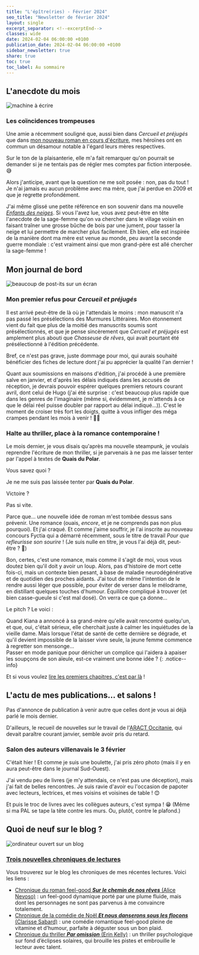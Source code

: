 ```yaml
---
title: "L'épître(ries) - Février 2024"
seo_title: "Newsletter de février 2024"
layout: single
excerpt_separator: <!--excerptEnd-->
classes: wide
date: 2024-02-04 06:00:00 +0100
publication_date: 2024-02-04 06:00:00 +0100
sidebar_newsletter: true
share: true
toc: true
toc_label: Au sommaire
---
```

<!--excerptEnd-->



## L'anecdote du mois

<img alt="machine à écrire" src="https://catherinephanvan.fr/assets/images/newsletter/anecdote.webp">

### Les coïncidences trompeuses

Une amie a récemment souligné que, aussi bien dans *Cercueil et préjugés* que dans
[mon nouveau roman en cours d'écriture](#halte-au-thriller-place-%C3%A0-la-romance-contemporaine),
mes héroïnes ont en commun un désamour notable à l'égard leurs mères respectives.

Sur le ton de la plaisanterie, elle m'a fait remarquer qu'on pourrait se demander si je ne tentais pas de régler mes comptes par fiction interposée. 😅

Alors j'anticipe, avant que la question ne me soit posée&nbsp;: non, pas du tout&nbsp;! Je n'ai jamais eu aucun problème avec ma mère, que j'ai perdue en 2009 et que je
regrette profondément.

J'ai même glissé une petite référence en son souvenir dans ma nouvelle <a href="https://catherinephanvan.fr/publications/enfants-des-neiges.html" target="blank">*Enfants des neiges*</a>. Si vous l'avez lue, vous avez peut-être en tête l'anecdote de la sage-femme qu'on va chercher dans le village voisin en faisant traîner une grosse bûche de bois par une jument, pour tasser la neige et lui permettre de marcher plus facilement. Eh bien, elle est inspirée de la manière dont ma mère est venue au monde, peu avant la seconde guerre mondiale&nbsp;: c'est vraiment ainsi que mon grand-père est allé chercher la sage-femme&nbsp;!


## Mon journal de bord

<img alt="beaucoup de post-its sur un écran" src="https://cdn.pixabay.com/photo/2018/03/17/10/49/bulletin-board-3233643_1280.jpg">

### Mon premier refus pour ***Cercueil et préjugés***

Il est arrivé peut-être de là où je l'attendais le moins&nbsp;: mon manuscrit n'a pas passé les présélections des Murmures Littéraires.
Mon étonnement vient du fait que plus de la moitié des manuscrits soumis sont présélectionnés, et que je pense sincèrement que *Cercueil et préjugés* est
amplement plus abouti que *Chasseuse de rêves*, qui avait pourtant été présélectionné à l'édition précédente.

Bref, ce n'est pas grave, juste dommage pour moi, qui aurais souhaité bénéficier des fiches de lecture dont j'ai pu apprécier la qualité l'an dernier&nbsp;!

Quant aux soumissions en maisons d'édition, j'ai procédé à une première salve en janvier, et d'après les délais indiqués dans les accusés de réception, je devrais pouvoir espérer quelques premiers retours courant avril, dont celui de Hugo (j'ai été surprise&nbsp;: c'est beaucoup plus rapide que dans les genres de l'imaginaire (même si, évidemment, je m'attends à ce que le délai réel puisse doubler par rapport au délai indiqué&hellip;)). C'est le moment de croiser très fort les doigts, quitte à vous infliger des méga crampes pendant les mois à venir&nbsp;! 🤞😆


### Halte au thriller, place à la romance contemporaine&nbsp;!

Le mois dernier, je vous disais qu'après ma nouvelle steampunk, je voulais reprendre l'écriture de mon thriller, si je parvenais à ne pas me laisser tenter par l'appel
à textes de **Quais du Polar**.

Vous savez quoi&nbsp;?

Je ne me suis pas laissée tenter par **Quais du Polar**.

Victoire&nbsp;?

Pas si vite.

Parce que&hellip; une nouvelle idée de roman m'est tombée dessus sans prévenir. Une romance (ouais, *encore*, et je ne comprends pas non plus pourquoi). Et j'ai craqué. Et comme j'aime souffrir, je l'ai inscrite au nouveau concours Fyctia qui a démarré récemment, sous le titre de travail *Pour que refleurisse son sourire*&nbsp;! (Je suis nulle en titre, je vous l'ai déjà dit, peut-être&nbsp;? 🤣)

Bon, certes, c'est une romance, mais comme il s'agit de moi, vous vous doutez bien qu'il doit y avoir un loup. Alors, pas d'histoire de mort cette fois-ci, mais un contexte bien pesant, à base de maladie neurodégénérative et de quotidien des proches aidants. J'ai tout de même l'intention de le rendre aussi léger que possible, pour éviter de verser dans le mélodrame, en distillant quelques touches d'humour. Équilibre compliqué à trouver (et bien casse-gueule si c'est mal dosé). On verra ce que ça donne&hellip;

Le pitch&nbsp;? Le voici&nbsp;:

Quand Kiana a annoncé à sa grand-mère qu'elle avait rencontré quelqu'un, et que, oui, c'était sérieux, elle cherchait juste à calmer les inquiétudes de la vieille dame. Mais lorsque l'état de santé de cette dernière se dégrade, et qu'il devient impossible de la laisser vivre seule, la jeune femme commence à regretter son mensonge&hellip;<br/>
Passer en mode panique pour dénicher un complice qui l'aidera à apaiser les soupçons de son aïeule, est-ce vraiment une bonne idée&nbsp;?
{: .notice--info}

Et si vous voulez <a href="https://www.fyctia.com/stories/et-que-refleurisse-son-sourire" target="_blank">lire les premiers chapitres, c'est par là</a>&nbsp;!


## L'actu de mes publications&hellip; et salons&nbsp;!

Pas d'annonce de publication à venir autre que celles dont je vous ai déjà parlé le mois dernier.

D'ailleurs, le recueil de nouvelles sur le travail de l'<a href="https://occitanie.aract.fr/" target="_blank">ARACT Occitanie</a>, qui devait paraître
courant janvier, semble avoir pris du retard.

### Salon des auteurs villenavais le 3 février

C'était hier&nbsp;! Et comme je suis une boulette, j'ai pris zéro photo (mais il y en aura peut-être dans le journal Sud-Ouest).

J'ai vendu peu de livres (je m'y attendais, ce n'est pas une déception), mais j'ai fait de belles rencontres. Je suis ravie d'avoir eu l'occasion de papoter avec lecteurs, lectrices, et mes voisins et voisines de table&nbsp;! 😊

Et puis le troc de livres avec les collègues auteurs, c'est sympa&nbsp;! 😁 (Même si ma PAL se tape la tête contre les murs. Ou, plutôt, contre le plafond.)


## Quoi de neuf sur le blog&nbsp;?

<img alt="ordinateur ouvert sur un blog" src="https://catherinephanvan.fr/assets/images/newsletter/blog-mockup.webp">

### <a href="https://catherinephanvan.fr/blog/tags#chronique" target="_blank">Trois nouvelles chroniques de lectures</a>

Vous trouverez sur le blog les chroniques de mes récentes lectures. 
Voici les liens&nbsp;:

* <a href="https://catherinephanvan.fr/chronique/feel-good/2024/01/07/alice-nevoso-sur-le-chemin-de-nos-rêves.html" target="_blank">Chronique du roman feel-good ***Sur le chemin de nos rêves*** (Alice Nevoso)</a>&nbsp;: un feel-good dynamique porté par une plume fluide, mais dont les personnages ne sont pas parvenus à me convaincre totalement.
* <a href="https://catherinephanvan.fr/chronique/feel-good/2024/01/20/clarisse-sabard-et-nous-danserons-sous-les-flocons.html" target="_blank">Chronique de la comédie de Noël ***Et nous danserons sous les flocons*** (Clarisse Sabard)</a>&nbsp;: une comédie romantique feel-good pleine de vitamine et d’humour, parfaite à déguster sous un bon plaid.
* <a href="https://catherinephanvan.fr/chronique/thriller/2024/01/21/erin-kelly-par-omission.html" target="_blank">Chronique du thriller ***Par omission*** (Erin Kelly)</a>&nbsp;: un thriller psychologique sur fond d’éclipses solaires, qui brouille les pistes et embrouille le lecteur avec talent.


